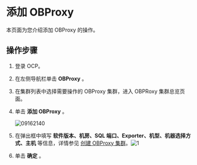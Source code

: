添加 OBProxy 
===============================

本页面为您介绍添加 OBProxy 的操作。

操作步骤 
-------------------------

1. 登录 OCP。

   

2. 在左侧导航栏单击 **OBProxy** 。

   

3. 在集群列表中选择需要操作的 OBProxy 集群，进入 OBPRoxy 集群总览页面。

   

4. 单击 **添加 OBProxy** 。

   ![09162140](https://help-static-aliyun-doc.aliyuncs.com/assets/img/zh-CN/6263922361/p327468.png)
   

5. 在弹出框中填写 **软件版本、机房、SQL 端口、Exporter、机型、机器选择方式、主机** 等信息，详情参见 [创建 OBProxy 集群](/en-US/3.quickstart/9.obproxy-management/1.create-an-obproxy-cluster.md)。![1](https://help-static-aliyun-doc.aliyuncs.com/assets/img/zh-CN/6921780261/p273264.png)

   

6. 单击 **确定** 。

   



